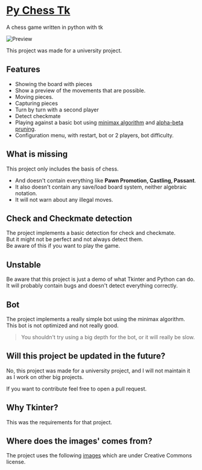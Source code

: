 # [Py Chess Tk](https://github.com/TriForMine/py-chess-tk)
A chess game written in python with tk

![Preview](https://i.imgur.com/sFCSYrZ.png)

This project was made for a university project.

## Features
- Showing the board with pieces
- Show a preview of the movements that are possible.
- Moving pieces.
- Capturing pieces
- Turn by turn with a second player
- Detect checkmate
- Playing against a basic bot using [minimax algorithm](https://towardsdatascience.com/how-a-chess-playing-computer-thinks-about-its-next-move-8f028bd0e7b1) and [alpha-beta pruning](https://www.chessprogramming.org/Alpha-Beta).
- Configuration menu, with restart, bot or 2 players, bot difficulty.

## What is missing
This project only includes the basis of chess.<br/>
- And doesn't contain everything like **Pawn Promotion, Castling, Passant**.<br/>
- It also doesn't contain any save/load board system, neither algebraic notation.<br/>
- It will not warn about any illegal moves.

## Check and Checkmate detection
The project implements a basic detection for check and checkmate.<br/>
But it might not be perfect and not always detect them.<br/>
Be aware of this if you want to play the game.

## Unstable
Be aware that this project is just a demo of what Tkinter and Python can do. <br/>
It will probably contain bugs and doesn't detect everything correctly.<br/>

## Bot
The project implements a really simple bot using the minimax algorithm.<br/>
This bot is not optimized and not really good. <br/>

> You shouldn't try using a big depth for the bot, or it will really be slow.

## Will this project be updated in the future?
No, this project was made for a university project, and I will not maintain it as I work on other big projects.

If you want to contribute feel free to open a pull request.

## Why Tkinter?
This was the requirements for that project.

## Where does the images' comes from?
The project uses the following [images](https://commons.m.wikimedia.org/wiki/Category:SVG_chess_pieces) which are under Creative Commons license.
